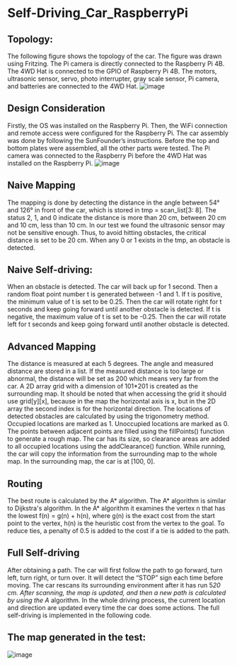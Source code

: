 # Self-Driving_Car_RaspberryPi
## Topology:
The following figure shows the topology of the car. The figure was drawn using Fritzing. The Pi camera is directly connected to the Raspberry Pi 4B. The 4WD Hat is connected to the GPIO of Raspberry Pi 4B. The motors, ultrasonic sensor, servo, photo interrupter, gray scale sensor, Pi camera, and batteries are connected to the 4WD Hat.
![image](https://github.com/xiaoyu-wen-1118/Self-Driving_Car_RaspberryPi/assets/57936592/370ee4dd-ae8c-419e-a2a2-ad64f09a8301)

## Design Consideration
Firstly, the OS was installed on the Raspberry Pi. Then, the WiFi connection and remote access were configured for the Raspberry Pi. The car assembly was done by following the SunFounder’s instructions. Before the top and bottom plates were assembled, all the other parts were tested. The Pi camera was connected to the Raspberry Pi before the 4WD Hat was installed on the Raspberry Pi.
![image](https://github.com/xiaoyu-wen-1118/Self-Driving_Car_RaspberryPi/assets/57936592/a6aef39f-6946-4c47-b8c4-dadf09790ce8)

## Naive Mapping
The mapping is done by detecting the distance in the angle between 54° and 126° in front of the car, which is stored in tmp = scan_list[3: 8]. The status 2, 1, and 0 indicate the distance is more than 20 cm, between 20 cm and 10 cm, less than 10 cm. In our test we found the ultrasonic sensor may not be sensitive enough. Thus, to avoid hitting obstacles, the critical distance is set to be 20 cm. When any 0 or 1 exists in the tmp, an obstacle is detected.

## Naive Self-driving:
When an obstacle is detected. The car will back up for 1 second. Then a random float point number t is generated between -1 and 1. If t is positive, the minimum value of t is set to be 0.25. Then the car will rotate right for t seconds and keep going forward until another obstacle is detected. If t is negative, the maximum value of t is set to be -0.25. Then the car will rotate left for t seconds and keep going forward until another obstacle is detected.

## Advanced Mapping
The distance is measured at each 5 degrees. The angle and measured distance are stored in a list. If the measured distance is too large or abnormal, the distance will be set as 200 which means very far from the car. A 2D array grid with a dimension of 101*201 is created as the surrounding map. It should be noted that when accessing the grid it should use grid[y][x], because in the map the horizontal axis is x, but in the 2D array the second index is for the horizontal direction. The locations of detected obstacles are calculated by using the trigonometry method. Occupied locations are marked as 1. Unoccupied locations are marked as 0. The points between adjacent points are filled using the fillPoints() function to generate a rough map. The car has its size, so clearance areas are added to all occupied locations using the addClearance() function. While running, the car will copy the information from the surrounding map to the whole map. In the surrounding map, the car is at [100, 0].

## Routing
The best route is calculated by the A* algorithm. The A* algorithm is similar to Dijkstra's algorithm. In the A* algorithm it examines the vertex n that has the lowest f(n) = g(n) + h(n), where g(n) is the exact cost from the start point to the vertex, h(n) is the heuristic cost from the vertex to the goal. To reduce ties, a penalty of 0.5 is added to the cost if a tie is added to the path.

## Full Self-driving
After obtaining a path. The car will first follow the path to go forward, turn left, turn right, or turn over. It will detect the “STOP” sign each time before moving. The car rescans its surrounding environment after it has run 5*20 cm. After scanning, the map is updated, and then a new path is calculated by using the A* algorithm. In the whole driving process, the current location and direction are updated every time the car does some actions. The full self-driving is implemented in the following code. 

## The map generated in the test:
![image](https://github.com/xiaoyu-wen-1118/Self-Driving_Car_RaspberryPi/assets/57936592/cd2e8e2c-d4b6-48d2-b094-f455a9172d15)
